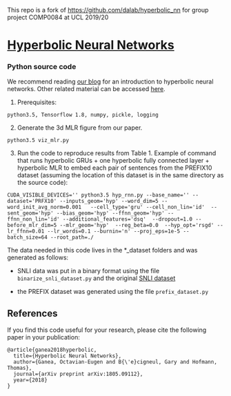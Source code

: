 This repo is a fork of https://github.com/dalab/hyperbolic_nn for group project COMP0084 at UCL 2019/20

# [Hyperbolic Neural Networks](https://arxiv.org/abs/1805.09112)
### Python source code

We recommend reading [our blog](http://www.hyperbolicdeeplearning.com/) for an introduction to hyperbolic neural networks. Other related material can be accessed [here](http://people.inf.ethz.ch/ganeao/).


1. Prerequisites:
```
python3.5, Tensorflow 1.8, numpy, pickle, logging
```

2. Generate the 3d MLR figure from our paper.
```
python3.5 viz_mlr.py
```

3. Run the code to reproduce results from Table 1. Example of command that runs hyperbolic GRUs + one hyperbolic fully connected layer + hyperbolic MLR to embed each pair of sentences from the PREFIX10 dataset (assuming the location of this dataset is in the same directory as the source code):
```
CUDA_VISIBLE_DEVICES='' python3.5 hyp_rnn.py --base_name='' --dataset='PRFX10' --inputs_geom='hyp' --word_dim=5 --word_init_avg_norm=0.001   --cell_type='gru' --cell_non_lin='id'  --sent_geom='hyp' --bias_geom='hyp' --ffnn_geom='hyp' --ffnn_non_lin='id' --additional_features='dsq'  --dropout=1.0 --before_mlr_dim=5 --mlr_geom='hyp'  --reg_beta=0.0  --hyp_opt='rsgd' --lr_ffnn=0.01 --lr_words=0.1 --burnin='n' --proj_eps=1e-5 --batch_size=64 --root_path=./
```

The data needed in this code lives in the *_dataset folders and was generated as follows:

- SNLI data was put in a binary format using the file `binarize_snli_dataset.py` and the original [SNLI dataset](https://nlp.stanford.edu/projects/snli/)

- the PREFIX dataset was generated using the file `prefix_dataset.py`



## References
If you find this code useful for your research, please cite the following paper in your publication:
```
@article{ganea2018hyperbolic,
  title={Hyperbolic Neural Networks},
  author={Ganea, Octavian-Eugen and B{\'e}cigneul, Gary and Hofmann, Thomas},
  journal={arXiv preprint arXiv:1805.09112},
  year={2018}
}
```
